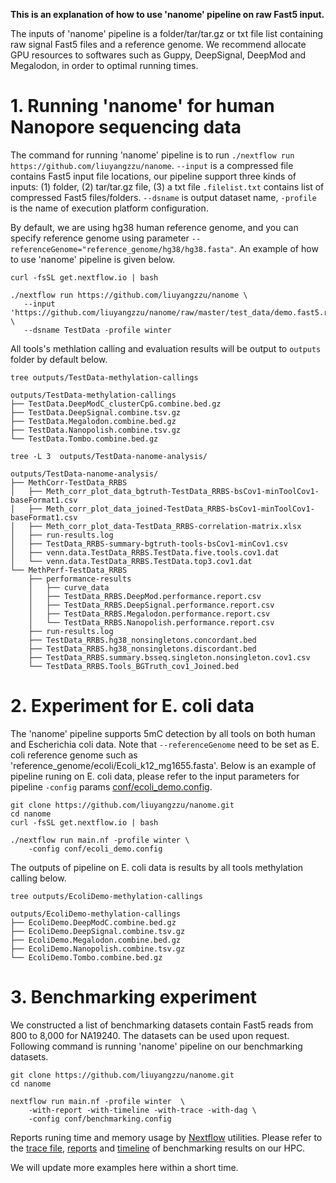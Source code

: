 **This is an explanation of how to use 'nanome' pipeline on raw Fast5 input.**

The inputs of 'nanome' pipeline is a folder/tar/tar.gz or txt file list containing raw signal Fast5 files and a reference genome. We recommend allocate GPU resources to softwares such as Guppy, DeepSignal, DeepMod and Megalodon, in order to optimal running times.

# 1. Running 'nanome' for human Nanopore sequencing data

The command for running 'nanome' pipeline is to run `./nextflow run https://github.com/liuyangzzu/nanome`. `--input` is a compressed file contains Fast5 input file locations, our pipeline support three kinds of inputs: (1) folder, (2) tar/tar.gz file, (3) a txt file `.filelist.txt` contains list of compressed Fast5 files/folders. `--dsname` is output dataset name, `-profile` is the name of execution platform configuration. 

By default, we are using hg38 human reference genome, and you can specify reference genome using parameter `--referenceGenome="reference_genome/hg38/hg38.fasta"`. An example of how to use 'nanome' pipeline is given below.

```angular2html
curl -fsSL get.nextflow.io | bash

./nextflow run https://github.com/liuyangzzu/nanome \
   --input 'https://github.com/liuyangzzu/nanome/raw/master/test_data/demo.fast5.reads.tar.gz' \
   --dsname TestData -profile winter
```

All tools's methlation calling and evaluation results will be output to `outputs` folder by default below.

```angular2html
tree outputs/TestData-methylation-callings

outputs/TestData-methylation-callings
├── TestData.DeepModC_clusterCpG.combine.bed.gz
├── TestData.DeepSignal.combine.tsv.gz
├── TestData.Megalodon.combine.bed.gz
├── TestData.Nanopolish.combine.tsv.gz
└── TestData.Tombo.combine.bed.gz

tree -L 3  outputs/TestData-nanome-analysis/

outputs/TestData-nanome-analysis/
├── MethCorr-TestData_RRBS
│   ├── Meth_corr_plot_data_bgtruth-TestData_RRBS-bsCov1-minToolCov1-baseFormat1.csv
│   ├── Meth_corr_plot_data_joined-TestData_RRBS-bsCov1-minToolCov1-baseFormat1.csv
│   ├── Meth_corr_plot_data-TestData_RRBS-correlation-matrix.xlsx
│   ├── run-results.log
│   ├── TestData_RRBS-summary-bgtruth-tools-bsCov1-minCov1.csv
│   ├── venn.data.TestData_RRBS.TestData.five.tools.cov1.dat
│   └── venn.data.TestData_RRBS.TestData.top3.cov1.dat
└── MethPerf-TestData_RRBS
    ├── performance-results
    │   ├── curve_data
    │   ├── TestData_RRBS.DeepMod.performance.report.csv
    │   ├── TestData_RRBS.DeepSignal.performance.report.csv
    │   ├── TestData_RRBS.Megalodon.performance.report.csv
    │   └── TestData_RRBS.Nanopolish.performance.report.csv
    ├── run-results.log
    ├── TestData_RRBS.hg38_nonsingletons.concordant.bed
    ├── TestData_RRBS.hg38_nonsingletons.discordant.bed
    ├── TestData_RRBS.summary.bsseq.singleton.nonsingleton.cov1.csv
    └── TestData_RRBS.Tools_BGTruth_cov1_Joined.bed
```
# 2. Experiment for E. coli data
The 'nanome' pipeline supports 5mC detection by all tools on both human and Escherichia coli data. Note that `--referenceGenome` need to be set as E. coli reference genome such as 'reference_genome/ecoli/Ecoli_k12_mg1655.fasta'. Below is an example of pipeline runing on E. coli data, please refer to the input parameters for pipeline `-config` params [conf/ecoli_demo.config](https://github.com/liuyangzzu/nanome/blob/master/conf/ecoli_demo.config).

```angular2html
git clone https://github.com/liuyangzzu/nanome.git
cd nanome
curl -fsSL get.nextflow.io | bash

./nextflow run main.nf -profile winter \
    -config conf/ecoli_demo.config
```

The outputs of pipeline on E. coli data is results by all tools methylation calling below.

```angular2html
tree outputs/EcoliDemo-methylation-callings

outputs/EcoliDemo-methylation-callings
├── EcoliDemo.DeepModC.combine.bed.gz
├── EcoliDemo.DeepSignal.combine.tsv.gz
├── EcoliDemo.Megalodon.combine.bed.gz
├── EcoliDemo.Nanopolish.combine.tsv.gz
└── EcoliDemo.Tombo.combine.bed.gz
```


# 3. Benchmarking experiment
We constructed a list of benchmarking datasets contain Fast5 reads from 800 to 8,000  for NA19240. The datasets can be used upon request. Following command is running 'nanome' pipeline on our benchmarking datasets. 

```angular2html
git clone https://github.com/liuyangzzu/nanome.git
cd nanome

nextflow run main.nf -profile winter  \
	-with-report -with-timeline -with-trace -with-dag \
	-config conf/benchmarking.config
```

Reports runing time and memory usage by [Nextflow](https://www.nextflow.io/) utilities. Please refer to the [trace file](https://github.com/liuyangzzu/nanome/blob/master/docs/nanome.pipeline_trace.txt), [reports](https://github.com/liuyangzzu/nanome/blob/master/docs/reports.pdf) and [timeline](https://github.com/liuyangzzu/nanome/blob/master/docs/timeline.pdf) of benchmarking results on our HPC.

We will update more examples here within a short time.